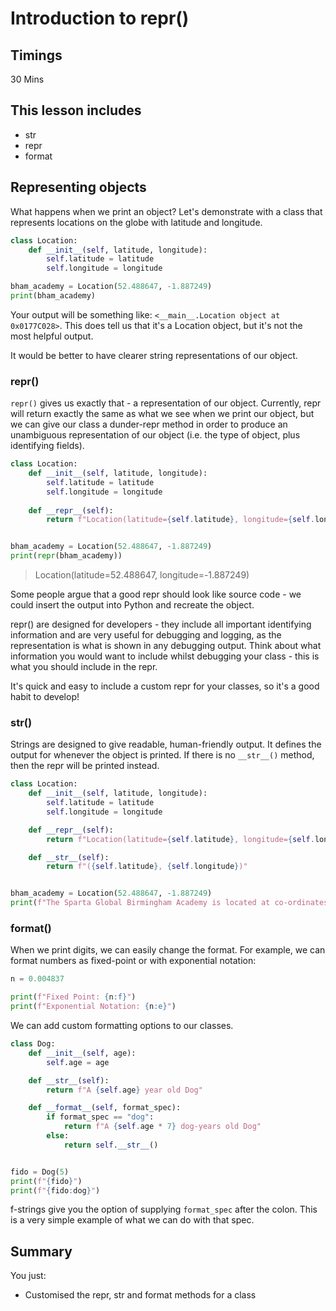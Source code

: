 # Introduction to repr()

## Timings

30 Mins

## This lesson includes
* str
* repr
* format

## Representing objects

What happens when we print an object?  Let's demonstrate with a class that represents locations on the globe with latitude and longitude.

```python
class Location:
    def __init__(self, latitude, longitude):
        self.latitude = latitude
        self.longitude = longitude

bham_academy = Location(52.488647, -1.887249)
print(bham_academy)
```

Your output will be something like: `<__main__.Location object at 0x0177C028>`.  This does tell us that it's a Location object, but it's not the most helpful output.

It would be better to have clearer string representations of our object.

### repr()

`repr()` gives us exactly that - a representation of our object.  Currently, repr will return exactly the same as what we see when we print our object, but we can give our class a dunder-repr method in order to produce an unambiguous representation of our object (i.e. the type of object, plus identifying fields).

```python
class Location:
    def __init__(self, latitude, longitude):
        self.latitude = latitude
        self.longitude = longitude
    
    def __repr__(self):
        return f"Location(latitude={self.latitude}, longitude={self.longitude})"


bham_academy = Location(52.488647, -1.887249)
print(repr(bham_academy))
```

> Location(latitude=52.488647, longitude=-1.887249)

Some people argue that a good repr should look like source code - we could insert the output into Python and recreate the object.

repr() are designed for developers - they include all important identifying information and are very useful for debugging and logging, as the representation is what is shown in any debugging output.  Think about what information you would want to include whilst debugging your class - this is what you should include in the repr.

It's quick and easy to include a custom repr for your classes, so it's a good habit to develop!

### str()

Strings are designed to give readable, human-friendly output.  It defines the output for whenever the object is printed.  If there is no `__str__()` method, then the repr will be printed instead.

```python
class Location:
    def __init__(self, latitude, longitude):
        self.latitude = latitude
        self.longitude = longitude

    def __repr__(self):
        return f"Location(latitude={self.latitude}, longitude={self.longitude})"

    def __str__(self):
        return f"({self.latitude}, {self.longitude})"


bham_academy = Location(52.488647, -1.887249)
print(f"The Sparta Global Birmingham Academy is located at co-ordinates {bham_academy}")
```

### format()

When we print digits, we can easily change the format.  For example, we can format numbers as fixed-point or with exponential notation:

```python
n = 0.004837

print(f"Fixed Point: {n:f}")
print(f"Exponential Notation: {n:e}")
```

We can add custom formatting options to our classes.

```python
class Dog:
    def __init__(self, age):
        self.age = age

    def __str__(self):
        return f"A {self.age} year old Dog"

    def __format__(self, format_spec):
        if format_spec == "dog":
            return f"A {self.age * 7} dog-years old Dog"
        else:
            return self.__str__()


fido = Dog(5)
print(f"{fido}")
print(f"{fido:dog}")
```

f-strings give you the option of supplying `format_spec` after the colon.  This is a very simple example of what we can do with that spec.

## Summary

You just:
* Customised the repr, str and format methods for a class

